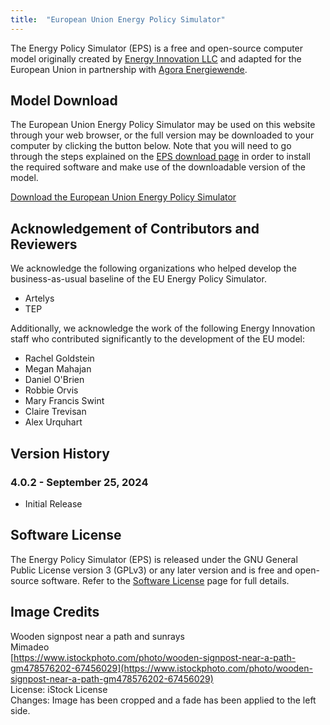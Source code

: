 ```yaml
---
title:  "European Union Energy Policy Simulator"
---
```


The Energy Policy Simulator (EPS) is a free and open-source computer model originally created by [Energy Innovation LLC](https://energyinnovation.org/) and adapted for the European Union in partnership with [Agora Energiewende](https://www.agora-energiewende.org/).

## Model Download

The European Union Energy Policy Simulator may be used on this website through your web browser, or the full version may be downloaded to your computer by clicking the button below.  Note that you will need to go through the steps explained on the [EPS download page](../download) in order to install the required software and make use of the downloadable version of the model.

<p><a href="https://github.com/EnergyInnovation/eps-eu/archive/refs/tags/4.0.2.zip" class="btn">Download the European Union Energy Policy Simulator</a></p>

## Acknowledgement of Contributors and Reviewers
We acknowledge the following organizations who helped develop the business-as-usual baseline of the EU Energy Policy Simulator.

* Artelys
* TEP

Additionally, we acknowledge the work of the following Energy Innovation staff who contributed significantly to the development of the EU model:

* Rachel Goldstein
* Megan Mahajan
* Daniel O'Brien
* Robbie Orvis
* Mary Francis Swint
* Claire Trevisan
* Alex Urquhart

## Version History

### **4.0.2 - September 25, 2024**

* Initial Release

## Software License

The Energy Policy Simulator (EPS) is released under the GNU General Public License version 3 (GPLv3) or any later version and is free and open-source software.  Refer to the [Software License](../software-license) page for full details.

## Image Credits
Wooden signpost near a path and sunrays<br/>
Mimadeo<br/>
[https://www.istockphoto.com/photo/wooden-signpost-near-a-path-gm478576202-67456029](https://www.istockphoto.com/photo/wooden-signpost-near-a-path-gm478576202-67456029)<br/>
License: iStock License<br/>
Changes: Image has been cropped and a fade has been applied to the left side.<br/>
